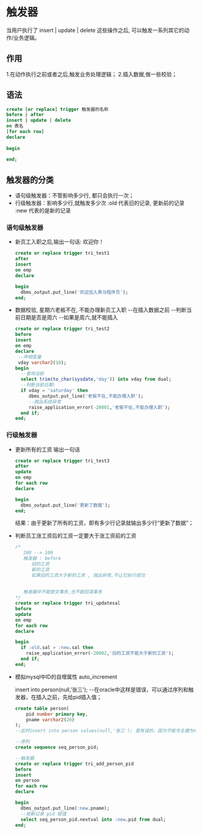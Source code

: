 # 触发器

当用户执行了 insert | update | delete 这些操作之后, 可以触发一系列其它的动作/业务逻辑。
## 作用 
 1.在动作执行之前或者之后,触发业务处理逻辑；
 2.插入数据,做一些校验；

## 语法

```sql
create [or replace] trigger 触发器的名称
before | after
insert | update | delete 
on 表名
[for each row]
declare
           
begin
             
end;
```

## 触发器的分类

* 语句级触发器：不管影响多少行, 都只会执行一次；
* 行级触发器：影响多少行,就触发多少次
   :old  代表旧的记录, 更新前的记录
   :new  代表的是新的记录

### 语句级触发器

* 新员工入职之后,输出一句话: 欢迎你！

  ```sql
  create or replace trigger tri_test1
  after
  insert
  on emp
  declare
  
  begin
    dbms_output.put_line('欢迎加入黑马程序员');
  end;
  ```

* 数据校验, 星期六老板不在, 不能办理新员工入职
  --在插入数据之前
  --判断当前日期是否是周六
  --如果是周六,就不能插入

  ```sql
  create or replace trigger tri_test2
  before
  insert 
  on emp
  declare
   --声明变量
   vday varchar2(10);
  begin
    --查询当前
    select trim(to_char(sysdate,'day')) into vday from dual;
    --判断当前日期:
    if vday = 'saturday' then
       dbms_output.put_line('老板不在,不能办理入职');
       --抛出系统异常
       raise_application_error(-20001,'老板不在,不能办理入职');
    end if;
  end;
  ```

### 行级触发器

* 更新所有的工资 输出一句话

  ```sql
  create or replace trigger tri_test3
  after
  update
  on emp 
  for each row
  declare
  
  begin
    dbms_output.put_line('更新了数据');
  end;
  ```

  结果：由于更新了所有的工资，即有多少行记录就输出多少行“更新了数据”；

* 判断员工涨工资后的工资一定要大于涨工资前的工资

  ```sql
  /*
     200 --> 100
     触发器 : before
        旧的工资 
        新的工资
        如果旧的工资大于新的工资 , 抛出异常,不让它执行成功   
        
        
     触发器中不能提交事务,也不能回滚事务 
  */
  create or replace trigger tri_updatesal
  before
  update
  on emp
  for each row
  declare
  
  begin
    if :old.sal > :new.sal then
      raise_application_error(-20002,'旧的工资不能大于新的工资');
    end if;
  end;
  ```

* 模拟mysql中ID的自增属性 auto_increment 

  insert into person(null,'张三');  --在oracle中这样是错误，可以通过序列和触发器，在插入之前，先给pid插入值；

  ```sql
  create table person(
      pid number primary key,
      pname varchar2(20)   
  );
  --此时insert into person values(null,'张三'); 是有误的，因为不能令主键为null；
  
  --序列
  create sequence seq_person_pid;
  
  --触发器
  create or replace trigger tri_add_person_pid
  before
  insert
  on person
  for each row
  declare
  
  begin
    dbms_output.put_line(:new.pname);
    --给新记录 pid 赋值
    select seq_person_pid.nextval into :new.pid from dual;
  end;
  ```

  




